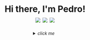 <div align=center>
  <h1>
   Hi there, I'm Pedro!</br>
   <a href="https://www.linkedin.com/in/Dogl4/" target="_blank"><img src="https://img.shields.io/badge/-Linkedin-0073b1?style=&logo=Linkedin&logoColor=white&link=https://https://www.linkedin.com/in/Dogl4/"></a>
   <a href="mailto:doougllas@hotmail.com.br" target="_blank"><img src="https://img.shields.io/badge/-Outlook-%3333?style=&logo=microsoftoutlook&logoColor=119ad3&link=mailto:doougllas@hotmail.com.br"></a>
   <a href="https://www.t.me/doglatelegram" target="_blank"><img src="https://img.shields.io/badge/-Telegram-21759B?style=&logo=Telegram&logoColor=ffafed&link=https://www.t.me/doglatelegram"></a>
<!--    <a href="" target="_blank"><img src="https://img.shields.io/badge/-Curriculo-ff5722?style=&logo=Read%20the%20Docs&logoColor=white"></a> -->
<!--    <a href="" target="_blank"><img src="https://img.shields.io/badge/Stack_Overflow-FE7A16?style=&logo=stack-overflow&logoColor=white&linkhttps://stackoverflow.com/users/17501758/%c3%89cio-ferraz"></a> -->
  </h1>
</div>

<details>
    <summary  align=center>
      <i>click me</i> &nbsp;
    </summary>


**📝 &nbsp;About me**
<!-- - :open_file_folder: This is my portfolio: [click me](https://dogla.com.br) -->
- :house_with_garden: &nbsp;I'm from Taubaté, SP - Brazil.
- :books: &nbsp;I'm currently studying web development at [**Trybe**](https://www.betrybe.com/).
- 📫 &nbsp;Feel free to get in touch with me! e-mail: doougllas@hotmail.com.br
- 🔭 &nbsp;Fascinated by topics such as: technology, investment and quality of life.
- 🎮️ &nbsp;I like games like Don't Starve Together and CK3.
- <img width="17.5px" src="https://www.svgrepo.com/show/354819/bitcoin.svg" alt="bitcoin"> &nbsp;₿itcoin enthusiast.

##

🛠 &nbsp;**Technologies**

<!-- 
|Software more used|Languages       |Frameworks                   |Databases             | Code Versionings & Systems |Deploy, Cloud & Services   | Tools |
|------------------|----------------|-----------------------------|----------------------|----------------------------|--------------------|-------|
|VisualStudioCode  |HTML5 & CSS3  X  |React & Redux & Context API X |MySQL                 |Ubuntu(Linux)               |Docker              |ESLint |
|Slack             |JavaScrip     X  |Express.js                   |MongoDB               |Bash, Zsh & Shell Script    |Heroku              |Npm    |
|Discord           |TypeScript    X  |Jest.js                      |Sequelize             |Git & GitHub                |Vercel(Next.js)     |       |
|Brave             |Node.js       X  |BootStrap           X         |                      |                            |GitHub Actions      |       |
|                  |                |Next.js & Tailwind CSS     X  |                      |                            |                    |       |
|                  |                |Mocha, Chai & Sinon.js       |                      |                            |                    |       |
|                  |                |JWT                          |                      |                            |                    |       |
 -->

<details>
    <summary>
      <i>In developing...</i>
    </summary>

|            | Languages | Frameworks | Frontend | Backend | Databases | Software | Code Versionings or OS |
|------------|-----------|------------|-----------|----------|---------|----------|-----------------------|
|<img alt="html5" src="https://img.shields.io/badge/HTML5-E34F26?style=for-the-badge&logo=html5&logoColor=white">|:heavy_check_mark: | |:heavy_check_mark: | | | | |
|<img alt="CSS" src="https://img.shields.io/badge/CSS3-1572B6?style=for-the-badge&logo=css3&logoColor=white">|:heavy_check_mark: | |:heavy_check_mark: | | | | |
|<img alt="JavaScript" src="https://img.shields.io/badge/JavaScript-323330?style=for-the-badge&logo=javascript&logoColor=F7DF1E"> |:heavy_check_mark: | |:heavy_check_mark: |:heavy_check_mark: | | | |
|<img alt="TypeScript" src="https://img.shields.io/badge/TypeScript-007ACC?style=for-the-badge&logo=typescript&logoColor=white"> |:heavy_check_mark: | |:heavy_check_mark: |:heavy_check_mark: | | | |
|<img alt="NodeJs" src="https://img.shields.io/badge/Node.js-339933?style=for-the-badge&logo=nodedotjs&logoColor=white"> |:heavy_check_mark: | | |:heavy_check_mark: | | | |
|<img alt="React" src="https://img.shields.io/badge/React-20232A?style=for-the-badge&logo=react&logoColor=61DAFB"> | |:heavy_check_mark: |:heavy_check_mark: | | | | |
|<img alt="Redux" src="https://img.shields.io/badge/Redux-593D88?style=for-the-badge&logo=redux&logoColor=white"> | |:heavy_check_mark: |:heavy_check_mark: | | | | |
|<img alt="Bootstrap" src="https://img.shields.io/badge/Bootstrap-563D7C?style=for-the-badge&logo=bootstrap&logoColor=white"> | |:heavy_check_mark: |:heavy_check_mark: | | | | |
|<img alt="Tailwind CSS" src="https://img.shields.io/badge/Tailwind_CSS-38B2AC?style=for-the-badge&logo=tailwind-css&logoColor=white"> | |:heavy_check_mark: |:heavy_check_mark: | | | | |
|<img alt="NextJs" src="https://img.shields.io/badge/next.js-000000?style=for-the-badge&logo=nextdotjs&logoColor=white"> | |:heavy_check_mark: |:heavy_check_mark: |:heavy_check_mark: | | | |
| | | | | | | | |
| | | | | | | | |
| | | | | | | | |
</details>

<!-- Developing... -->
</details>
